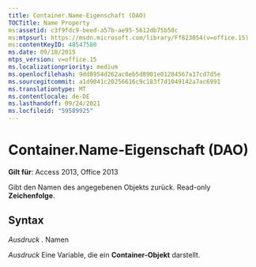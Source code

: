 ```yaml
---
title: Container.Name-Eigenschaft (DAO)
TOCTitle: Name Property
ms:assetid: c3f9fdc9-beed-a57b-ae95-5612db75b50c
ms:mtpsurl: https://msdn.microsoft.com/library/Ff823054(v=office.15)
ms:contentKeyID: 48547580
ms.date: 09/18/2015
mtps_version: v=office.15
ms.localizationpriority: medium
ms.openlocfilehash: 9dd8954d262ac0eb5d8901e01284567a37cd7d5e
ms.sourcegitcommit: a1d9041c20256616c9c183f7d1049142a7ac6991
ms.translationtype: MT
ms.contentlocale: de-DE
ms.lasthandoff: 09/24/2021
ms.locfileid: "59589925"
---
```

# <a name="containername-property-dao"></a>Container.Name-Eigenschaft (DAO)


**Gilt für**: Access 2013, Office 2013

Gibt den Namen des angegebenen Objekts zurück. Read-only **Zeichenfolge**.

## <a name="syntax"></a>Syntax

*Ausdruck* . Namen

*Ausdruck* Eine Variable, die ein **Container-Objekt** darstellt.


